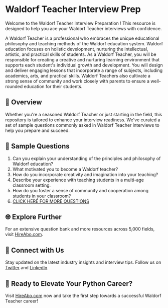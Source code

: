 # Waldorf Teacher Interview Prep

Welcome to the Waldorf Teacher Interview Preparation ! This resource is designed to help you ace your Waldorf Teacher interviews with confidence.

A Waldorf Teacher is a professional who embraces the unique educational philosophy and teaching methods of the Waldorf education system. Waldorf education focuses on holistic development, nurturing the intellectual, artistic, and practical skills of students. As a Waldorf Teacher, you will be responsible for creating a creative and nurturing learning environment that supports each student's individual growth and development. You will design and deliver engaging lessons that incorporate a range of subjects, including academics, arts, and practical skills. Waldorf Teachers also cultivate a strong sense of community and work closely with parents to ensure a well-rounded education for their students.

## 🚀 Overview

Whether you're a seasoned Waldorf Teacher or just starting in the field, this repository is tailored to enhance your interview readiness. We've curated a set of sample questions commonly asked in Waldorf Teacher interviews to help you prepare and succeed.

## 📝 Sample Questions

1. Can you explain your understanding of the principles and philosophy of Waldorf education?
2. What motivated you to become a Waldorf teacher?
3. How do you incorporate creativity and imagination into your teaching?
4. Describe your experience with teaching students in a multi-age classroom setting.
5. How do you foster a sense of community and cooperation among students in your classroom?
6. [CLICK HERE FOR MORE QUESTIONS](https://hireabo.com/job/4_0_44/Waldorf%20Teacher)

## 🌐 Explore Further

For an extensive question bank and more resources across 5,000 fields, visit [HireAbo.com](https://www.hireabo.com).

## 📱 Connect with Us

Stay updated on the latest industry insights and interview tips. Follow us on [Twitter](https://twitter.com/hireabo) and [LinkedIn](https://www.linkedin.com/in/hire-abo-3609972a8/).

## 🚀 Ready to Elevate Your Python Career?

Visit [HireAbo.com](https://www.hireabo.com) now and take the first step towards a successful Waldorf Teacher career!